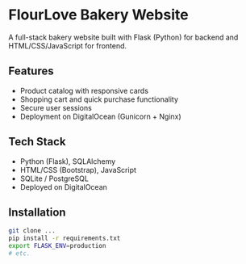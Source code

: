 # FlourLove Bakery Website

A full-stack bakery website built with Flask (Python) for backend and HTML/CSS/JavaScript for frontend.

## Features
- Product catalog with responsive cards
- Shopping cart and quick purchase functionality
- Secure user sessions
- Deployment on DigitalOcean (Gunicorn + Nginx)

## Tech Stack
- Python (Flask), SQLAlchemy
- HTML/CSS (Bootstrap), JavaScript
- SQLite / PostgreSQL
- Deployed on DigitalOcean

## Installation
```bash
git clone ...
pip install -r requirements.txt
export FLASK_ENV=production
# etc.
